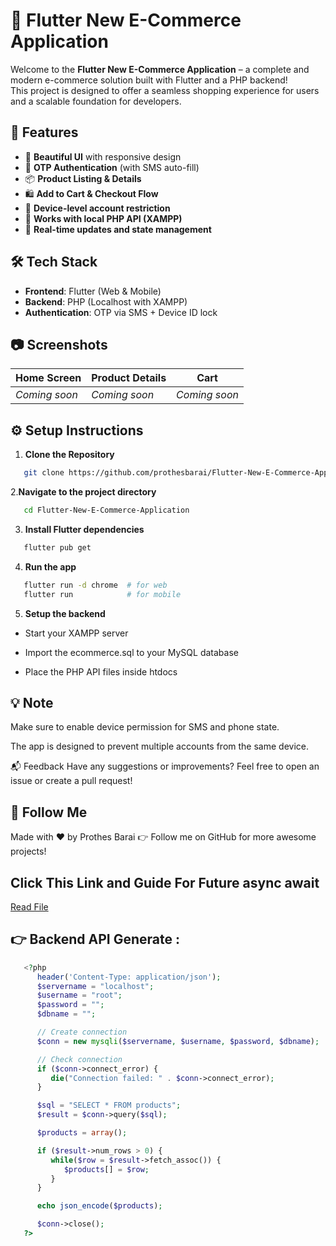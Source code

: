 # 🛒 Flutter New E-Commerce Application

Welcome to the **Flutter New E-Commerce Application** – a complete and modern e-commerce solution built with Flutter and a PHP backend!  
This project is designed to offer a seamless shopping experience for users and a scalable foundation for developers.

## 🚀 Features

- 📱 **Beautiful UI** with responsive design
- 🔐 **OTP Authentication** (with SMS auto-fill)
- 📦 **Product Listing & Details**
- 🛍️ **Add to Cart & Checkout Flow**
- 🔁 **Device-level account restriction**
- 📡 **Works with local PHP API (XAMPP)**
- 🔄 **Real-time updates and state management**

## 🛠️ Tech Stack

- **Frontend**: Flutter (Web & Mobile)
- **Backend**: PHP (Localhost with XAMPP)
- **Authentication**: OTP via SMS + Device ID lock

## 📷 Screenshots

| Home Screen | Product Details | Cart |
|-------------|------------------|------|
| *Coming soon* | *Coming soon* | *Coming soon* |

## ⚙️ Setup Instructions

1. **Clone the Repository**
```bash
   git clone https://github.com/prothesbarai/Flutter-New-E-Commerce-Application.git
```
2.**Navigate to the project directory**
```bash
   cd Flutter-New-E-Commerce-Application
```
3. **Install Flutter dependencies**
```bash
   flutter pub get
```
4. **Run the app**
```bash
   flutter run -d chrome  # for web
   flutter run            # for mobile
```

5. **Setup the backend**

- Start your XAMPP server

- Import the ecommerce.sql to your MySQL database

- Place the PHP API files inside htdocs

## 💡 Note
Make sure to enable device permission for SMS and phone state.

The app is designed to prevent multiple accounts from the same device.

📬 Feedback
Have any suggestions or improvements? Feel free to open an issue or create a pull request!

## 🔗 Follow Me
Made with ❤️ by Prothes Barai
👉 Follow me on GitHub for more awesome projects!


## Click This Link and Guide For Future async await
[Read File](https://github.com/prothesbarai/Flutter-New-E-Commerce-Application/blob/main/Future_Async_Await_Guide_Bangla.md)






## 👉 Backend API Generate :
```php
   <?php
      header('Content-Type: application/json');
      $servername = "localhost";
      $username = "root";
      $password = "";
      $dbname = "";

      // Create connection
      $conn = new mysqli($servername, $username, $password, $dbname);

      // Check connection
      if ($conn->connect_error) {
         die("Connection failed: " . $conn->connect_error);
      }

      $sql = "SELECT * FROM products";
      $result = $conn->query($sql);

      $products = array();

      if ($result->num_rows > 0) {
         while($row = $result->fetch_assoc()) {
            $products[] = $row;
         }
      }

      echo json_encode($products);

      $conn->close();
   ?>

```